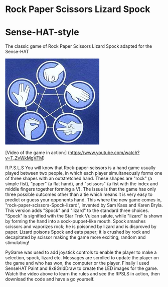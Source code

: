 # Rock Paper Scissors Lizard Spock
# Sense-HAT-style
The classic game of Rock Paper Scissors Lizard Spock adapted for the Sense-HAT

![](images/rpsls.jpg)

[Video of the game in action:] (https://www.youtube.com/watch?v=T_ZvWkMgVFM)

R.P.S.L.S
You will know that Rock-paper-scissors is a hand game usually played between two people, in which each player simultaneously forms one of three shapes with an outstretched hand. These shapes are "rock" (a simple fist), "paper" (a flat hand), and "scissors" (a fist with the index and middle fingers together forming a V). The issue is that the game has only three possible outcomes other than a tie which means it is very easy to predict or guess your opponents hand.  This where the new game comes in, "rock-paper-scissors-Spock-lizard", invented by Sam Kass and Karen Bryla. This version adds "Spock" and "lizard" to the standard three choices. "Spock" is signified with the Star Trek Vulcan salute, while "lizard" is shown by forming the hand into a sock-puppet-like mouth. Spock smashes scissors and vaporizes rock; he is poisoned by lizard and is disproved by paper. Lizard poisons Spock and eats paper; it is crushed by rock and decapitated by scissor making the game more exciting, random and stimulating!

PyGame was used to add joystick controls to enable the player to make a selection, spock, lizard etc. Messages are scrolled to update the player on the game and who has won, the computer or the player. Finally I used SenseHAT Paint and 8x8GridDraw to create the LED images for the game. Watch the video above to learn the rules and see the RPSLS in action, then download the code and have a go yourself.
